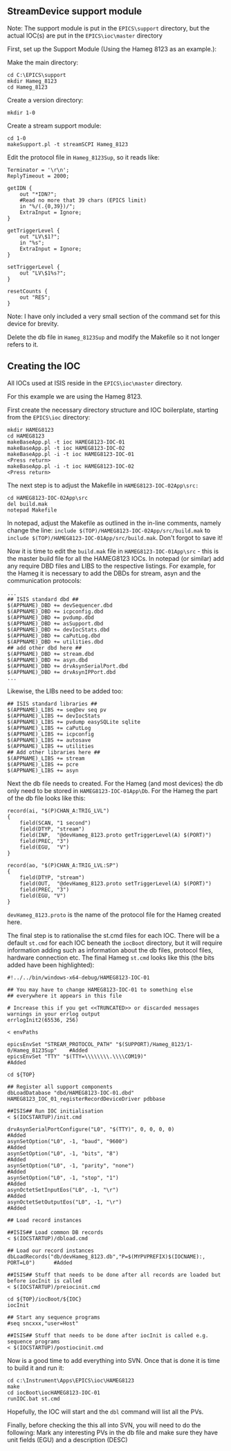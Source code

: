 ## StreamDevice support module

Note: The support module is put in the `EPICS\support` directory, but the actual IOC(s) are put in the `EPICS\ioc\master` directory

First, set up the Support Module (Using the Hameg 8123 as an example.):

Make the main directory:

```
cd C:\EPICS\support
mkdir Hameg_8123
cd Hameg_8123
```

Create a version directory:

```
mkdir 1-0
```


Create a stream support module:

```
cd 1-0
makeSupport.pl -t streamSCPI Hameg_8123
```

Edit the protocol file in `Hameg_8123Sup`, so it reads like:

```
Terminator = '\r\n';
ReplyTimeout = 2000;

getIDN {
    out "*IDN?";
    #Read no more that 39 chars (EPICS limit)
    in "%/(.{0,39})/";
    ExtraInput = Ignore;
}

getTriggerLevel {
    out "LV\$1?";
    in "%s";
    ExtraInput = Ignore;
}

setTriggerLevel {
    out "LV\$1%s?";
}

resetCounts {
    out "RES";
}
```


Note: I have only included a very small section of the command set for this device for brevity.

Delete the db file in `Hameg_8123Sup` and modify the Makefile so it not longer refers to it.

## Creating the IOC

All IOCs used at ISIS reside in the `EPICS\ioc\master` directory.

For this example we are using the Hameg 8123.

First create the necessary directory structure and IOC boilerplate, starting from the `EPICS\ioc` directory:
```
mkdir HAMEG8123
cd HAMEG8123
makeBaseApp.pl -t ioc HAMEG8123-IOC-01
makeBaseApp.pl -t ioc HAMEG8123-IOC-02
makeBaseApp.pl -i -t ioc HAMEG8123-IOC-01
<Press return>
makeBaseApp.pl -i -t ioc HAMEG8123-IOC-02
<Press return>
```

The next step is to adjust the Makefile in `HAMEG8123-IOC-02App\src:`
```
cd HAMEG8123-IOC-02App\src
del build.mak
notepad Makefile
```

In notepad, adjust the Makefile as outlined in the in-line comments, namely change the line:
`include $(TOP)/HAMEG8123-IOC-02App/src/build.mak` to `include $(TOP)/HAMEG8123-IOC-01App/src/build.mak`.
Don't forgot to save it!

Now it is time to edit the `build.mak` file in `HAMEG8123-IOC-01App\src` - this is the master build file for all the HAMEG8123 IOCs. In notepad (or similar) add any require DBD files and LIBS to the respective listings. For example, for the Hameg it is necessary to add the DBDs for stream, asyn and the communication protocols:
```
...
## ISIS standard dbd ##
$(APPNAME)_DBD += devSequencer.dbd
$(APPNAME)_DBD += icpconfig.dbd
$(APPNAME)_DBD += pvdump.dbd
$(APPNAME)_DBD += asSupport.dbd
$(APPNAME)_DBD += devIocStats.dbd
$(APPNAME)_DBD += caPutLog.dbd
$(APPNAME)_DBD += utilities.dbd
## add other dbd here ##
$(APPNAME)_DBD += stream.dbd
$(APPNAME)_DBD += asyn.dbd
$(APPNAME)_DBD += drvAsynSerialPort.dbd
$(APPNAME)_DBD += drvAsynIPPort.dbd
...
```

Likewise, the LIBs need to be added too:
```
## ISIS standard libraries ##
$(APPNAME)_LIBS += seqDev seq pv
$(APPNAME)_LIBS += devIocStats
$(APPNAME)_LIBS += pvdump easySQLite sqlite
$(APPNAME)_LIBS += caPutLog
$(APPNAME)_LIBS += icpconfig
$(APPNAME)_LIBS += autosave
$(APPNAME)_LIBS += utilities
## Add other libraries here ##
$(APPNAME)_LIBS += stream
$(APPNAME)_LIBS += pcre
$(APPNAME)_LIBS += asyn
```

Next the db file needs to created. For the Hameg (and most devices) the db only need to be stored in `HAMEG8123-IOC-01App\Db`. For the Hameg the part of the db file looks like this:
```
record(ai, "$(P)CHAN_A:TRIG_LVL")
{
    field(SCAN, "1 second")
    field(DTYP, "stream")
    field(INP,  "@devHameg_8123.proto getTriggerLevel(A) $(PORT)")
    field(PREC, "3")
    field(EGU,  "V")
}

record(ao, "$(P)CHAN_A:TRIG_LVL:SP")
{
    field(DTYP, "stream")
    field(OUT,  "@devHameg_8123.proto setTriggerLevel(A) $(PORT)")
    field(PREC, "3")
    field(EGU, "V")
}
```

`devHameg_8123.proto` is the name of the protocol file for the Hameg created here.

The final step is to rationalise the st.cmd files for each IOC. There will be a default `st.cmd` for each IOC beneath the `iocBoot` directory, but it will require information adding such as information about the db files, protocol files, hardware connection etc. The final Hameg `st.cmd` looks like this (the bits added have been highlighted):

```
#!../../bin/windows-x64-debug/HAMEG8123-IOC-01

## You may have to change HAMEG8123-IOC-01 to something else
## everywhere it appears in this file

# Increase this if you get <<TRUNCATED>> or discarded messages warnings in your errlog output
errlogInit2(65536, 256)

< envPaths

epicsEnvSet "STREAM_PROTOCOL_PATH" "$(SUPPORT)/Hameg_8123/1-0/Hameg_8123Sup"    #Added
epicsEnvSet "TTY" "$(TTY=\\\\\\\\.\\\\COM19)"                                   #Added

cd ${TOP}

## Register all support components
dbLoadDatabase "dbd/HAMEG8123-IOC-01.dbd"
HAMEG8123_IOC_01_registerRecordDeviceDriver pdbbase

##ISIS## Run IOC initialisation
< $(IOCSTARTUP)/init.cmd

drvAsynSerialPortConfigure("L0", "$(TTY)", 0, 0, 0, 0)                          #Added
asynSetOption("L0", -1, "baud", "9600")                                         #Added
asynSetOption("L0", -1, "bits", "8")                                            #Added
asynSetOption("L0", -1, "parity", "none")                                       #Added
asynSetOption("L0", -1, "stop", "1")                                            #Added
asynOctetSetInputEos("L0", -1, "\r")                                            #Added
asynOctetSetOutputEos("L0", -1, "\r")                                           #Added

## Load record instances

##ISIS## Load common DB records
< $(IOCSTARTUP)/dbload.cmd

## Load our record instances
dbLoadRecords("db/devHameg_8123.db","P=$(MYPVPREFIX)$(IOCNAME):, PORT=L0")      #Added

##ISIS## Stuff that needs to be done after all records are loaded but before iocInit is called
< $(IOCSTARTUP)/preiocinit.cmd

cd ${TOP}/iocBoot/${IOC}
iocInit

## Start any sequence programs
#seq sncxxx,"user=Host"

##ISIS## Stuff that needs to be done after iocInit is called e.g. sequence programs
< $(IOCSTARTUP)/postiocinit.cmd
```

Now is a good time to add everything into SVN. Once that is done it is time to build it and run it:

```
cd c:\Instrument\Apps\EPICS\ioc\HAMEG8123
make
cd iocBoot\iocHAMEG8123-IOC-01
runIOC.bat st.cmd
```

Hopefully, the IOC will start and the `dbl` command will list all the PVs.

Finally, before checking the this all into SVN, you will need to do the following:
Mark any interesting PVs in the db file and make sure they have unit fields (EGU) and a description (DESC)
